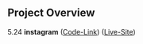 ## Project Overview
5.24 **instagram** ([Code-Link](https://github.com/asif93-138/instagram.git)) ([Live-Site](https://asif93-138.github.io/instagram/))
